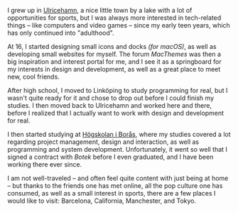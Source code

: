 I grew up in [Ulricehamn](https://ulricehamn.se), a nice little town by a lake with a lot of opportunities for sports, but I was always more interested in tech-related things – like computers and video games – since my early teen years, which has only continued into "adulthood".

At 16, I started designing small icons and docks <i>(for macOS)</i>, as well as developing small websites for myself. The forum <i>MacThemes</i> was then a big inspiration and interest portal for me, and I see it as a springboard for my interests in design and development, as well as a great place to meet new, cool friends.

After high school, I moved to Linköping to study programming for real, but I wasn't quite ready for it and chose to drop out before I could finish my studies. I then moved back to Ulricehamn and worked here and there, before I realized that I actually want to work with design and development for real.

I then started studying at [Högskolan i Borås](https://www.hb.se), where my studies covered a lot regarding project management, design and interaction, as well as programming and system development. Unfortunately, it went so well that I signed a contract with <i>Botek</i> before I even graduated, and I have been working there ever since.

I am not well-traveled – and often feel quite content with just being at home – but thanks to the friends one has met online, all the pop culture one has consumed, as well as a small interest in sports, there are a few places I would like to visit: Barcelona, California, Manchester, and Tokyo.
